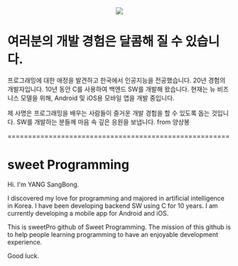 <div align=center>
	<img src="https://capsule-render.vercel.app/api?type=waving&color=auto&height=200&section=header&text=sweet%20Programming&fontSize=90" />	
</div>

# 여러분의 개발 경험은 달콤해 질 수 있습니다.

프로그래밍에 대한 애정을 발견하고 한국에서 인공지능을 전공했습니다. 
20년 경험의 개발자입니다. 10년 동안 C를 사용하여 백엔드 SW를 개발해 왔습니다.
현재는 뉴 비즈니스 모델을 위해, Android 및 iOS용 모바일 앱을 개발 중입니다.

제 사명은 프로그래밍을 배우는 사람들이 즐거운 개발 경험을 할 수 있도록 돕는 것입니다.
SW를 개발하는 분들께 마음 속 깊은 응원을 보냅니다.   from 양상봉


======================================================

# sweet Programming

Hi. I'm YANG SangBong.

I discovered my love for programming and majored in artificial intelligence in Korea. 
I have been developing backend SW using C for 10 years. I am currently developing a mobile app for Android and iOS.

This is sweetPro github of Sweet Programming.
The mission of this github is to help people learning programming to have an enjoyable development experience.

Good luck.
